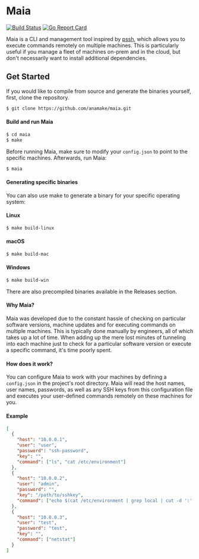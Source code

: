 # Maia

[![Build Status](https://travis-ci.com/anamake/maia.svg?branch=master)](https://travis-ci.com/anamake/maia) [![Go Report Card](https://goreportcard.com/badge/github.com/anamake/maia)](https://goreportcard.com/report/github.com/anamake/maia)

Maia is a CLI and management tool inspired by [pssh](https://pypi.org/project/pssh/), which allows you to execute commands remotely on multiple machines. This is particularly useful if you manage a fleet of machines on-prem and in the cloud, but don't necessarily want to install additional dependencies.

## Get Started

If you would like to compile from source and generate the binaries yourself, first, clone the repository.

```bash
$ git clone https://github.com/anamake/maia.git
```

#### Build and run Maia

```bash
$ cd maia
$ make
```

Before running Maia, make sure to modify your `config.json` to point to the specific machines. Afterwards, run Maia:

```bash
$ maia
```

#### Generating specific binaries

You can also use make to generate a binary for your specific operating system:

#### Linux

```bash
$ make build-linux
```

#### macOS

```bash
$ make build-mac
```

#### Windows

```bash
$ make build-win
```

There are also precompiled binaries available in the Releases section.

#### Why Maia?

Maia was developed due to the constant hassle of checking on particular software versions, machine updates and for executing commands on multiple machines. This is typically done manually by engineers, all of which takes up a lot of time. When adding up the mere lost minutes of tunneling into each machine just to check for a particular software version or execute a specific command, it's time poorly spent.

#### How does it work?

You can configure Maia to work with your machines by defining a `config.json` in the project's root directory. Maia will read the host names, user names, passwords, as well as any SSH keys from this configuration file and executes your user-defined commands remotely on these machines for you.

#### Example

```json
[
  {
    "host": "10.0.0.1",
    "user": "user",
    "password": "ssh-password",
    "key": "",
    "command": ["ls", "cat /etc/environment"]
  },
  {
    "host": "10.0.0.2",
    "user": "admin",
    "password": "",
    "key": "/path/to/sshkey",
    "command": ["echo $(cat /etc/environment | grep local | cut -d ':' -f1)"]
  },
  {
    "host": "10.0.0.3",
    "user": "test",
    "password": "test",
    "key": "",
    "command": ["netstat"]
  }
]
```
